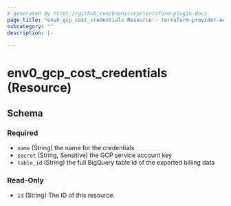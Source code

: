 ```yaml
---
# generated by https://github.com/hashicorp/terraform-plugin-docs
page_title: "env0_gcp_cost_credentials Resource - terraform-provider-env0"
subcategory: ""
description: |-
  
---
```


# env0_gcp_cost_credentials (Resource)





<!-- schema generated by tfplugindocs -->
## Schema

### Required

- `name` (String) the name for the credentials
- `secret` (String, Sensitive) the GCP service account key
- `table_id` (String) the full BigQuery table id of the exported billing data

### Read-Only

- `id` (String) The ID of this resource.
